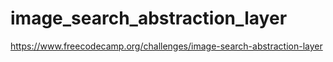 # image_search_abstraction_layer

https://www.freecodecamp.org/challenges/image-search-abstraction-layer

